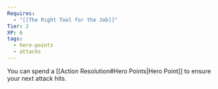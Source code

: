 ```yaml
---
Requires:
  - "[[The Right Tool for the Job]]"
Tier: 2
XP: 6
tags:
  - hero-points
  - attacks
---
```

You can spend a [[Action Resolution#Hero Points|Hero Point]] to ensure your next attack hits.